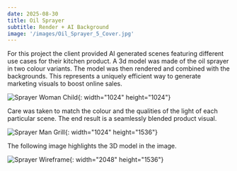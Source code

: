 ```yaml
---
date: 2025-08-30 
title: Oil Sprayer
subtitle: Render + AI Background
image: '/images/Oil_Sprayer_5_Cover.jpg'
---
```

For this project the client provided AI generated scenes featuring different use cases for their kitchen product. A 3d model was made of the oil sprayer in two colour variants. The model was then rendered and combined with the backgrounds. This represents a uniquely efficient way to generate marketing visuals to boost online sales.

![Sprayer Woman Child](/images/Oil_Sprayer_10_White.jpg){: width="1024" height="1024"}

Care was taken to match the colour and the qualities of the light of each particular scene. The end result is a seamlessly blended product visual. 

![Sprayer Man Grill](/images/Oil_Sprayer_1_White.jpg){: width="1024" height="1536"}

The following image highlights the 3D model in the image.

![Sprayer Wireframe](/images/Oil_Sprayer_4_WireframeCombo.jpg){: width="2048" height="1536"}
